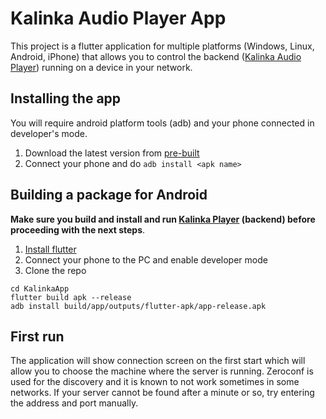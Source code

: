 # Kalinka Audio Player App

This project is a flutter application for multiple platforms (Windows, Linux, Android, iPhone) that allows you to control the backend ([Kalinka Audio Player](https://github.com/madenvel/KalinkaPlayer)) running on a device in your network.

## Installing the app
You will require android platform tools (adb) and your phone connected in developer's mode.
1. Download the latest version from [pre-built](https://github.com/madenvel/KalinkaPrebuilt/tree/main/Kalinka%20App/android_arm64)
2. Connect your phone and do `adb install <apk name>`

## Building a package for Android

**Make sure you build and install and run [Kalinka Player](https://github.com/madenvel/KalinkaPlayer) (backend) before proceeding with the next steps**.


1. [Install flutter](https://docs.flutter.dev/get-started/install)
2. Connect your phone to the PC and enable developer mode
3. Clone the repo
```
cd KalinkaApp
flutter build apk --release
adb install build/app/outputs/flutter-apk/app-release.apk
```
## First run
The application will show connection screen on the first start which will allow you to choose the machine where the server is running.
Zeroconf is used for the discovery and it is known to not work sometimes in some networks. If your server cannot be found after a minute or so, try entering the address and port manually.
